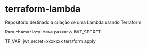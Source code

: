 # terraform-lambda
Repositório destinado a criação de uma Lambda usando Terraform

Para chamar local deve passar o JWT_SECRET

TF_VAR_jwt_secret=xxxxxxx terraform apply
